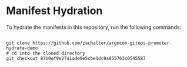 
# Manifest Hydration

To hydrate the manifests in this repository, run the following commands:

```shell

git clone https://github.com/zachaller/argocon-gitops-promoter-hydrate-demo
# cd into the cloned directory
git checkout 87b0ef9e27a1ade9e5cbe1dc9a055763c0545587
```